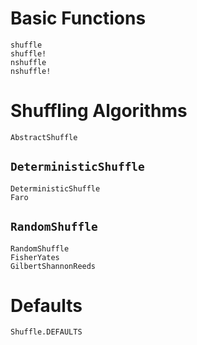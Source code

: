 # Basic Functions

```@docs
shuffle
shuffle!
nshuffle
nshuffle!
```

# Shuffling Algorithms

```@docs
AbstractShuffle
```

## `DeterministicShuffle`

```@docs
DeterministicShuffle
Faro
```

## `RandomShuffle`

```@docs
RandomShuffle
FisherYates
GilbertShannonReeds
```

# Defaults

```@docs
Shuffle.DEFAULTS
```
